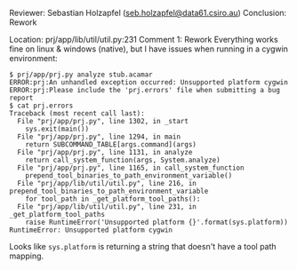 Reviewer: Sebastian Holzapfel (seb.holzapfel@data61.csiro.au)
Conclusion: Rework

Location: prj/app/lib/util/util.py:231
Comment 1: Rework
Everything works fine on linux & windows (native), but I have issues when running in a cygwin environment:

    $ prj/app/prj.py analyze stub.acamar
    ERROR:prj:An unhandled exception occurred: Unsupported platform cygwin
    ERROR:prj:Please include the 'prj.errors' file when submitting a bug report
    $ cat prj.errors
    Traceback (most recent call last):
      File "prj/app/prj.py", line 1302, in _start
        sys.exit(main())
      File "prj/app/prj.py", line 1294, in main
        return SUBCOMMAND_TABLE[args.command](args)
      File "prj/app/prj.py", line 1131, in analyze
        return call_system_function(args, System.analyze)
      File "prj/app/prj.py", line 1165, in call_system_function
        prepend_tool_binaries_to_path_environment_variable()
      File "prj/app/lib/util/util.py", line 216, in prepend_tool_binaries_to_path_environment_variable
        for tool_path in _get_platform_tool_paths():
      File "prj/app/lib/util/util.py", line 231, in _get_platform_tool_paths
        raise RuntimeError('Unsupported platform {}'.format(sys.platform))
    RuntimeError: Unsupported platform cygwin

Looks like `sys.platform` is returning a string that doesn't have a tool path mapping.
